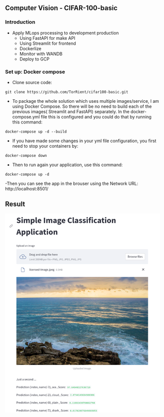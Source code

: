 ## Computer Vision - CIFAR-100-basic
### Introduction
- Apply MLops processing to development production
  + Using FastAPI for make API
  + Using Streamlit for frontend
  + Dockerlize
  + Monitor with WANDB
  + Deploy to GCP
### Set up: Docker compose
- Clone source code:
```
git clone https://github.com/TorRient/cifar100-basic.git
```

- To package the whole solution which uses multiple images/service, I am using Docker Compose. So there will be no need to build each of the previous images( Streamlit and FastAPI) separately. In the docker-compose.yml file this is configured and you could do that by running this command:
```
docker-compose up -d --build
```

- If you have made some changes in your yml file configuration, you first need to stop your containers by:
```
docker-compose down
```

- Then to run again your application, use this command:
```
docker-compose up -d
```

-Then you can see the app in the brouser using the Network URL: http://localhost:8501/

## Result
![image](docs/frontend.png)
